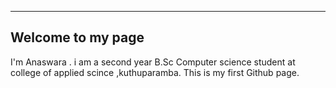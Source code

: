 
---
 Welcome to my page 
---
I'm Anaswara . i am a second year B.Sc Computer science student at college of applied scince ,kuthuparamba.
This is my first Github page.
